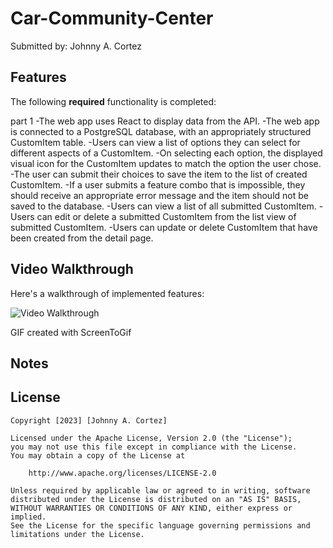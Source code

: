 # Car-Community-Center
Submitted by: Johnny A. Cortez

## Features

The following **required** functionality is completed:

part 1
-The web app uses React to display data from the API.
-The web app is connected to a PostgreSQL database, with an appropriately structured CustomItem table.
-Users can view a list of options they can select for different aspects of a CustomItem.
-On selecting each option, the displayed visual icon for the CustomItem updates to match the option the user chose.
-The user can submit their choices to save the item to the list of created CustomItem.
-If a user submits a feature combo that is impossible, they should receive an appropriate error message and the item should not be saved to the database.
-Users can view a list of all submitted CustomItem.
-Users can edit or delete a submitted CustomItem from the list view of submitted CustomItem.
-Users can update or delete CustomItem that have been created from the detail page.

## Video Walkthrough

Here's a walkthrough of implemented features:

<img src='ecoAware.gif' title='Video Walkthrough' width='' alt='Video Walkthrough' />

GIF created with ScreenToGif

## Notes

## License

    Copyright [2023] [Johnny A. Cortez]

    Licensed under the Apache License, Version 2.0 (the "License");
    you may not use this file except in compliance with the License.
    You may obtain a copy of the License at

        http://www.apache.org/licenses/LICENSE-2.0

    Unless required by applicable law or agreed to in writing, software
    distributed under the License is distributed on an "AS IS" BASIS,
    WITHOUT WARRANTIES OR CONDITIONS OF ANY KIND, either express or implied.
    See the License for the specific language governing permissions and
    limitations under the License.
